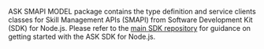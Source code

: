 ASK SMAPI MODEL package contains the type definition and service clients classes for Skill Management APIs (SMAPI) from Software Development Kit (SDK) for Node.js. Please refer to the [main SDK repository](https://github.com/alexa/alexa-skills-kit-sdk-for-nodejs) for guidance on getting started with the ASK SDK for Node.js.

